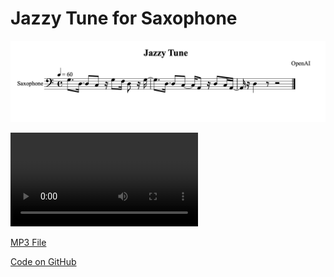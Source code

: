 # Jazzy Tune for Saxophone

![](jazz.png)

![](jazz.mp4)

[MP3 File](jazz.mp3)

[Code on GitHub](https://github.com/u1i/gpt-music)